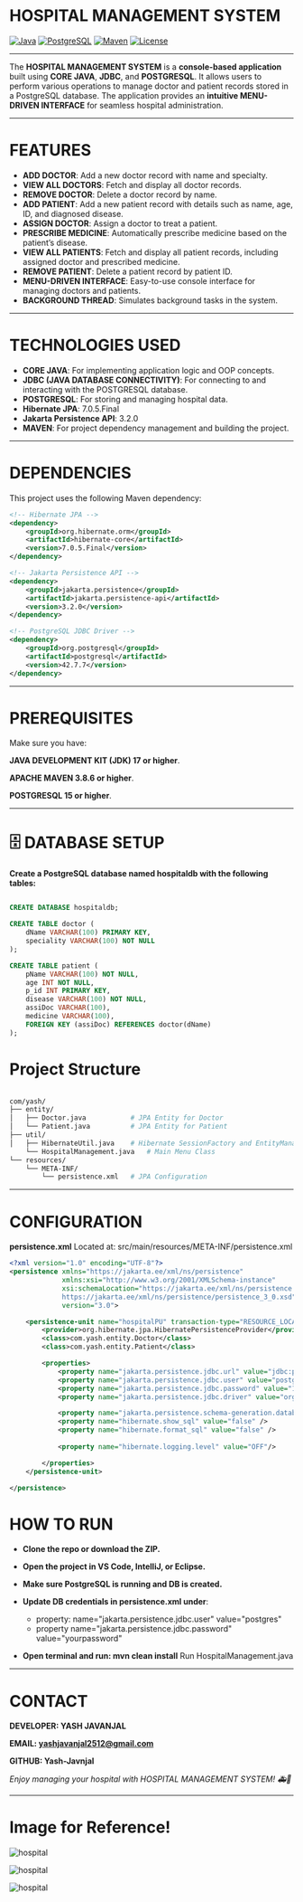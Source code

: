 #  HOSPITAL MANAGEMENT SYSTEM
[![Java](https://img.shields.io/badge/Java-17-blue?logo=java)](https://www.oracle.com/java/) 
[![PostgreSQL](https://img.shields.io/badge/PostgreSQL-15-blue?logo=postgresql)](https://www.postgresql.org/) 
[![Maven](https://img.shields.io/badge/Maven-3.8.6-orange?logo=apachemaven)](https://maven.apache.org/) 
[![License](https://img.shields.io/badge/License-MIT-green.svg)](LICENSE)

---

The **HOSPITAL MANAGEMENT SYSTEM** is a **console-based application** built using **CORE JAVA**, **JDBC**, and **POSTGRESQL**. It allows users to perform various operations to manage doctor and patient records stored in a PostgreSQL database. The application provides an **intuitive MENU-DRIVEN INTERFACE** for seamless hospital administration.  

---

#  FEATURES

-  **ADD DOCTOR**: Add a new doctor record with name and specialty.  
-  **VIEW ALL DOCTORS**: Fetch and display all doctor records.  
-  **REMOVE DOCTOR**: Delete a doctor record by name.  
-  **ADD PATIENT**: Add a new patient record with details such as name, age, ID, and diagnosed disease.  
-  **ASSIGN DOCTOR**: Assign a doctor to treat a patient.  
-  **PRESCRIBE MEDICINE**: Automatically prescribe medicine based on the patient’s disease.  
-  **VIEW ALL PATIENTS**: Fetch and display all patient records, including assigned doctor and prescribed medicine.  
-  **REMOVE PATIENT**: Delete a patient record by patient ID.  
-  **MENU-DRIVEN INTERFACE**: Easy-to-use console interface for managing doctors and patients.  
-  **BACKGROUND THREAD**: Simulates background tasks in the system.  

---

#  TECHNOLOGIES USED

- **CORE JAVA**: For implementing application logic and OOP concepts.  
- **JDBC (JAVA DATABASE CONNECTIVITY)**: For connecting to and interacting with the POSTGRESQL database.  
- **POSTGRESQL**: For storing and managing hospital data.  
- **Hibernate JPA**: 7.0.5.Final
- **Jakarta Persistence API**: 3.2.0
- **MAVEN**: For project dependency management and building the project.  

---

#  DEPENDENCIES

This project uses the following Maven dependency:  

```xml
<!-- Hibernate JPA -->
<dependency>
    <groupId>org.hibernate.orm</groupId>
    <artifactId>hibernate-core</artifactId>
    <version>7.0.5.Final</version>
</dependency>

<!-- Jakarta Persistence API -->
<dependency>
    <groupId>jakarta.persistence</groupId>
    <artifactId>jakarta.persistence-api</artifactId>
    <version>3.2.0</version>
</dependency>

<!-- PostgreSQL JDBC Driver -->
<dependency>
    <groupId>org.postgresql</groupId>
    <artifactId>postgresql</artifactId>
    <version>42.7.7</version>
</dependency>

```
---


#  PREREQUISITES
Make sure you have:

 **JAVA DEVELOPMENT KIT (JDK) 17 or higher**.

 **APACHE MAVEN 3.8.6 or higher**.

 **POSTGRESQL 15 or higher**.

---

# 🗄 DATABASE SETUP
**Create a PostgreSQL database named hospitaldb with the following tables:**

```sql

CREATE DATABASE hospitaldb;

CREATE TABLE doctor (
    dName VARCHAR(100) PRIMARY KEY,
    speciality VARCHAR(100) NOT NULL
);

CREATE TABLE patient (
    pName VARCHAR(100) NOT NULL,
    age INT NOT NULL,
    p_id INT PRIMARY KEY,
    disease VARCHAR(100) NOT NULL,
    assiDoc VARCHAR(100),
    medicine VARCHAR(100),
    FOREIGN KEY (assiDoc) REFERENCES doctor(dName)
);
```

# Project Structure
```graphql

com/yash/
├── entity/
│   ├── Doctor.java           # JPA Entity for Doctor
│   └── Patient.java          # JPA Entity for Patient
├── util/
│   ├── HibernateUtil.java    # Hibernate SessionFactory and EntityManagerFactory setup
    └── HospitalManagement.java   # Main Menu Class
└── resources/
    └── META-INF/
        └── persistence.xml   # JPA Configuration

```
---

# CONFIGURATION
**persistence.xml**
Located at: src/main/resources/META-INF/persistence.xml


```xml
<?xml version="1.0" encoding="UTF-8"?>
<persistence xmlns="https://jakarta.ee/xml/ns/persistence"
             xmlns:xsi="http://www.w3.org/2001/XMLSchema-instance"
             xsi:schemaLocation="https://jakarta.ee/xml/ns/persistence
             https://jakarta.ee/xml/ns/persistence/persistence_3_0.xsd"
             version="3.0">

    <persistence-unit name="hospitalPU" transaction-type="RESOURCE_LOCAL">
        <provider>org.hibernate.jpa.HibernatePersistenceProvider</provider>
        <class>com.yash.entity.Doctor</class>
        <class>com.yash.entity.Patient</class>

        <properties>
            <property name="jakarta.persistence.jdbc.url" value="jdbc:postgresql://localhost:5432/hospitaldb" />
            <property name="jakarta.persistence.jdbc.user" value="postgres" />
            <property name="jakarta.persistence.jdbc.password" value="12345" />
            <property name="jakarta.persistence.jdbc.driver" value="org.postgresql.Driver" />

            <property name="jakarta.persistence.schema-generation.database.action" value="update"/>
            <property name="hibernate.show_sql" value="false" />
            <property name="hibernate.format_sql" value="false" />
    
            <property name="hibernate.logging.level" value="OFF"/>

        </properties>
    </persistence-unit>

</persistence>

```
#  HOW TO RUN
- **Clone the repo or download the ZIP.**
- **Open the project in VS Code, IntelliJ, or Eclipse.**
- **Make sure PostgreSQL is running and DB is created.**
- **Update DB credentials in persistence.xml under**:

   - property: name="jakarta.persistence.jdbc.user" value="postgres"
   - property name="jakarta.persistence.jdbc.password" value="yourpassword"

- **Open terminal and run: mvn clean install**
Run HospitalManagement.java


-- -
  

#  CONTACT
**DEVELOPER: YASH JAVANJAL**

**EMAIL: yashjavanjal2512@gmail.com**

**GITHUB: Yash-Javnjal**

*Enjoy managing your hospital with HOSPITAL MANAGEMENT SYSTEM! 🚑💉*

---
# Image for Reference!

![hospital](code.png)

![hospital](op1.png)

![hospital](op2.png)
